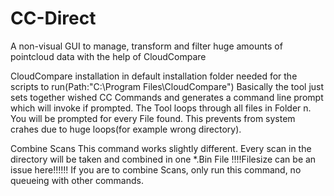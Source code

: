 # CC-Direct
A non-visual GUI to manage, transform and filter huge amounts of pointcloud data with the help of CloudCompare

CloudCompare installation in default installation folder needed for the scripts to run(Path:"C:\Program Files\CloudCompare")
Basically the tool just sets together wished CC Commands and generates a command line prompt which will invoke if prompted.
The Tool loops through all files in Folder n. You will be prompted for every File found. This prevents from system crahes due to huge loops(for example wrong directory).

Combine Scans
This command works slightly different. Every scan in the directory will be taken and combined in one *.Bin File !!!!Filesize can be an issue here!!!!!!
If you are to combine Scans, only run this command, no queueing with other commands.
